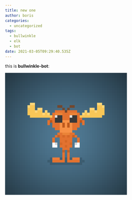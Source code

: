 ```yaml
---
title: new one
author: boris
categories:
  - uncategorized
tags:
  - bullwinkle
  - elk
  - bot
date: 2021-03-05T09:29:40.535Z
---
```

this is **bullwinkle-bot**:

![bullwinkle bot image](/assets/uploads/bwk_bot.png "bullwinkle bot")
